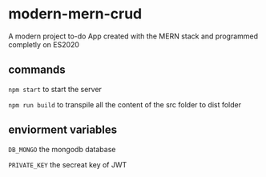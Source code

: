 # modern-mern-crud

A modern project to-do App created with the MERN stack and programmed completly on ES2020 

## commands

`npm start`
to start the server

`npm run build`
to transpile all the content of the src folder to dist folder

## enviorment variables

`DB_MONGO`
the mongodb database

`PRIVATE_KEY`
the secreat key of JWT

